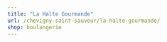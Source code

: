 ```yaml
---
title: "La Halte Gourmande"
url: /chevigny-saint-sauveur/la-halte-gourmande/
shop: boulangerie
---
```

